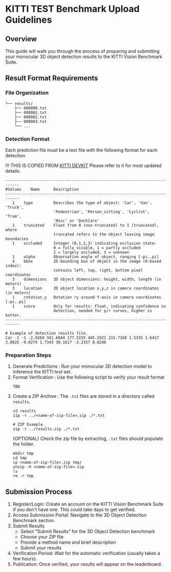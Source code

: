 # KITTI TEST Benchmark Upload Guidelines
## Overview
This guide will walk you through the process of preparing and submitting your monocular 3D object detection results to the KITTI Vision Benchmark Suite.
## Result Format Requirements
### File Organization
```
└── results/
    ├── 000000.txt
    ├── 000001.txt
    ├── 000002.txt
    ├── 000003.txt
    └── ...
```
### Detection Format
Each prediction file must be a text file with the following format for each detection

!!! THIS IS COPIED FROM [KITTI DEVKIT](https://github.com/bostondiditeam/kitti/blob/71d51b8a66c9226369797d437315c3ca2b56f312/resources/devkit_object/readme.txt#L46C1-L63C73)
Please refer to it for most updated details.
```
----------------------------------------------------------------------------
#Values    Name      Description
----------------------------------------------------------------------------
   1    type         Describes the type of object: 'Car', 'Van', 'Truck',
                     'Pedestrian', 'Person_sitting', 'Cyclist', 'Tram',
                     'Misc' or 'DontCare'
   1    truncated    Float from 0 (non-truncated) to 1 (truncated), where
                     truncated refers to the object leaving image boundaries
   1    occluded     Integer (0,1,2,3) indicating occlusion state:
                     0 = fully visible, 1 = partly occluded
                     2 = largely occluded, 3 = unknown
   1    alpha        Observation angle of object, ranging [-pi..pi]
   4    bbox         2D bounding box of object in the image (0-based index):
                     contains left, top, right, bottom pixel coordinates
   3    dimensions   3D object dimensions: height, width, length (in meters)
   3    location     3D object location x,y,z in camera coordinates (in meters)
   1    rotation_y   Rotation ry around Y-axis in camera coordinates [-pi..pi]
   1    score        Only for results: Float, indicating confidence in
                     detection, needed for p/r curves, higher is better.
----------------------------------------------------------------------------

# Example of detection results file.
Car -1 -1 -2.9269 341.6844 177.5155 445.1921 215.7168 1.5335 1.6417 3.8825 -9.0274 1.7343 30.1617 -3.2157 0.8246
```

### Preparation Steps
1. Generate Predictions : Run your monocular 3D detection model to inference the KITTI *test* set.
2. Format Verification : Use the following script to verify your result format
    ```
    TBD
    ```
3. Create a ZIP Archive : The `.txt` files are stored in a directory called `results`.
    ```
    cd results
    zip -r ../<name-of-zip-file>.zip ./*.txt

    # ZIP Example
    zip -r ../results.zip ./*.txt
    ```
    (OPTIONAL) Check the zip file by extracting, `.txt` files should populate the folder.
    ```
    mkdir tmp
    cd tmp
    cp <name-of-zip-file>.zip tmp/
    unzip -K <name-of-zip-file>.zip
    ls
    rm -r tmp
    ```


## Submission Process
1. Register/Login: Create an account on the KITTI Vision Benchmark Suite if you don't have one. This could take days to get verified.
2. Access Submission Portal: Navigate to the 3D Object Detection Benchmark section.
3. Submit Results
    - Select "Submit Results" for the 3D Object Detection benchmark
    - Choose your ZIP file
    - Provide a method name and brief description
    - Submit your results
4. Verification Period: Wait for the automatic verification (usually takes a few hours).
5. Publication: Once verified, your results will appear on the leaderboard.